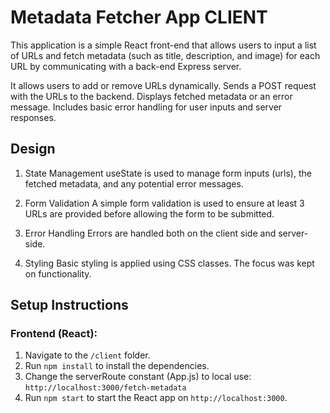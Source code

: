 # Metadata Fetcher App CLIENT

This application is a simple React front-end that allows users to input a list of URLs and fetch metadata (such as title, description, and image) for each URL by communicating with a back-end Express server.

It allows users to add or remove URLs dynamically.
Sends a POST request with the URLs to the backend.
Displays fetched metadata or an error message.
Includes basic error handling for user inputs and server responses.

## Design 

1. State Management
useState is used to manage form inputs (urls), the fetched metadata, and any potential error messages.


2. Form Validation
A simple form validation is used to ensure at least 3 URLs are provided before allowing the form to be submitted.

3. Error Handling
Errors are handled both on the client side and server-side.

4. Styling 
Basic styling is applied using CSS classes. The focus was kept on functionality.

## Setup Instructions

### Frontend (React):
1. Navigate to the `/client` folder.
2. Run `npm install` to install the dependencies.
3. Change the serverRoute constant (App.js) to local use: `http://localhost:3000/fetch-metadata`
4. Run `npm start` to start the React app on `http://localhost:3000`.
